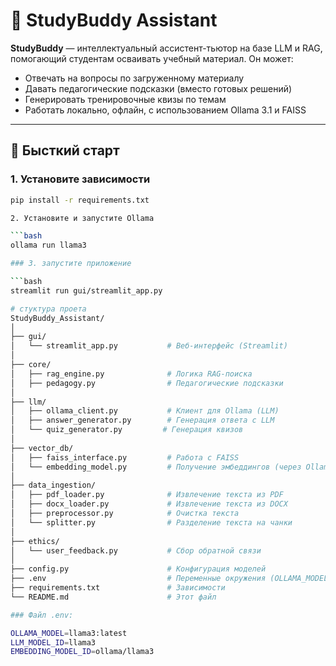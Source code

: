 
# 📘 StudyBuddy Assistant

**StudyBuddy** — интеллектуальный ассистент-тьютор на базе LLM и RAG, помогающий студентам осваивать учебный материал. Он может:

- Отвечать на вопросы по загруженному материалу
- Давать педагогические подсказки (вместо готовых решений)
- Генерировать тренировочные квизы по темам
- Работать локально, офлайн, с использованием Ollama 3.1 и FAISS

---

## 🚀 Бысткий старт

### 1. Установите зависимости

```bash
pip install -r requirements.txt

2. Установите и запустите Ollama

```bash
ollama run llama3

### 3. запустите приложение

```bash
streamlit run gui/streamlit_app.py

# стуктура проета
StudyBuddy_Assistant/
│
├── gui/
│   └── streamlit_app.py           # Веб-интерфейс (Streamlit)
│
├── core/
│   ├── rag_engine.py              # Логика RAG-поиска
│   ├── pedagogy.py                # Педагогические подсказки
│
├── llm/
│   ├── ollama_client.py           # Клиент для Ollama (LLM)
│   ├── answer_generator.py        # Генерация ответа с LLM
│   └── quiz_generator.py         # Генерация квизов
│
├── vector_db/
│   ├── faiss_interface.py         # Работа с FAISS
│   └── embedding_model.py         # Получение эмбеддингов (через Ollama)
│
├── data_ingestion/
│   ├── pdf_loader.py              # Извлечение текста из PDF
│   ├── docx_loader.py             # Извлечение текста из DOCX
│   ├── preprocessor.py            # Очистка текста
│   └── splitter.py                # Разделение текста на чанки
│
├── ethics/
│   └── user_feedback.py           # Сбор обратной связи
│
├── config.py                      # Конфигурация моделей
├── .env                           # Переменные окружения (OLLAMA_MODEL и т.д.)
├── requirements.txt               # Зависимости
└── README.md                      # Этот файл

### Файл .env:

OLLAMA_MODEL=llama3:latest
LLM_MODEL_ID=llama3
EMBEDDING_MODEL_ID=ollama/llama3
